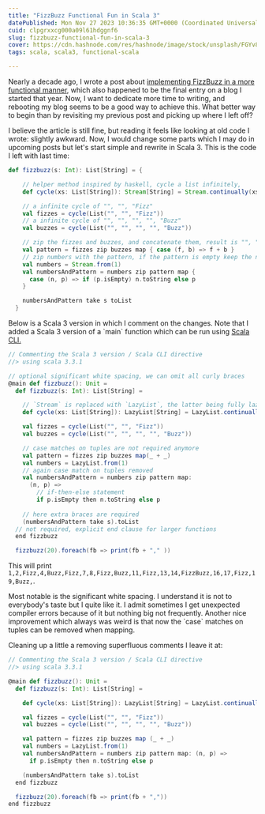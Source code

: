 ```yaml
---
title: "FizzBuzz Functional Fun in Scala 3"
datePublished: Mon Nov 27 2023 10:36:35 GMT+0000 (Coordinated Universal Time)
cuid: clpgrxxcg000a09l61hdggnf6
slug: fizzbuzz-functional-fun-in-scala-3
cover: https://cdn.hashnode.com/res/hashnode/image/stock/unsplash/FGYv8CDQBmg/upload/3df8c3248d3a98dba0f04a6fcdefaa10.jpeg
tags: scala, scala3, functional-scala

---
```


Nearly a decade ago, I wrote a post about [implementing FizzBuzz in a more functional manner](https://hans.lhoest.eu/fizzbuzz-functional-fun-in-scala), which also happened to be the final entry on a blog I started that year. Now, I want to dedicate more time to writing, and rebooting my blog seems to be a good way to achieve this. What better way to begin than by revisiting my previous post and picking up where I left off?

I believe the article is still fine, but reading it feels like looking at old code I wrote: slightly awkward. Now, I would change some parts which I may do in upcoming posts but let's start simple and rewrite in Scala 3. This is the code I left with last time:

```scala
def fizzbuzz(s: Int): List[String] = {

    // helper method inspired by haskell, cycle a list infinitely,
    def cycle(xs: List[String]): Stream[String] = Stream.continually(xs).flatten

    // a infinite cycle of "", "", "Fizz"
    val fizzes = cycle(List("", "", "Fizz"))
    // a infinite cycle of "", "", "", "", "Buzz"
    val buzzes = cycle(List("", "", "", "", "Buzz"))

    // zip the fizzes and buzzes, and concatenate them, result is "", "", "Fizz", "", "Buzz", "Fizz", ...
    val pattern = fizzes zip buzzes map { case (f, b) => f + b }
    // zip numbers with the pattern, if the pattern is empty keep the number, otherwise keep the pattern
    val numbers = Stream.from(1)
    val numbersAndPattern = numbers zip pattern map {
      case (n, p) => if (p.isEmpty) n.toString else p
    }

    numbersAndPattern take s toList
  }
```

Below is a Scala 3 version in which I comment on the changes. Note that I added a Scala 3 version of a \`main\` function which can be run using [Scala CLI.](https://scala-cli.virtuslab.org)

```scala
// Commenting the Scala 3 version / Scala CLI directive
//> using scala 3.3.1

// optional significant white spacing, we can omit all curly braces
@main def fizzbuzz(): Unit =
  def fizzbuzz(s: Int): List[String] =

    // `Stream` is replaced with `LazyList`, the latter being fully lazy.
    def cycle(xs: List[String]): LazyList[String] = LazyList.continually(xs).flatten

    val fizzes = cycle(List("", "", "Fizz"))
    val buzzes = cycle(List("", "", "", "", "Buzz"))

    // case matches on tuples are not required anymore
    val pattern = fizzes zip buzzes map(_ + _)
    val numbers = LazyList.from(1)
    // again case match on tuples removed
    val numbersAndPattern = numbers zip pattern map:
      (n, p) =>
        // if-then-else statement
        if p.isEmpty then n.toString else p
    
    // here extra braces are required
    (numbersAndPattern take s).toList
  // not required, explicit end clause for larger functions
  end fizzbuzz

  fizzbuzz(20).foreach(fb => print(fb + "," ))
```

This will print `1,2,Fizz,4,Buzz,Fizz,7,8,Fizz,Buzz,11,Fizz,13,14,FizzBuzz,16,17,Fizz,19,Buzz,`.

Most notable is the significant white spacing. I understand it is not to everybody's taste but I quite like it. I admit sometimes I get unexpected compiler errors because of it but nothing big not frequently. Another nice improvement which always was weird is that now the \`case\` matches on tuples can be removed when mapping.

Cleaning up a little a removing superfluous comments I leave it at:

```scala
// Commenting the Scala 3 version / Scala CLI directive
//> using scala 3.3.1

@main def fizzbuzz(): Unit =
  def fizzbuzz(s: Int): List[String] =

    def cycle(xs: List[String]): LazyList[String] = LazyList.continually(xs).flatten

    val fizzes = cycle(List("", "", "Fizz"))
    val buzzes = cycle(List("", "", "", "", "Buzz"))

    val pattern = fizzes zip buzzes map (_ + _)
    val numbers = LazyList.from(1)
    val numbersAndPattern = numbers zip pattern map: (n, p) =>
      if p.isEmpty then n.toString else p

    (numbersAndPattern take s).toList
  end fizzbuzz

  fizzbuzz(20).foreach(fb => print(fb + ","))
end fizzbuzz
```